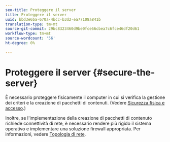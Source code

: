 ```yaml
---
seo-title: Proteggere il server
title: Proteggere il server
uuid: bbd3e6ba-670a-4bcc-b3d2-ea77108a841b
translation-type: tm+mt
source-git-commit: 29bc8323460d9be0fce66cbea7c6fce46df20d61
workflow-type: tm+mt
source-wordcount: '56'
ht-degree: 0%

---
```



# Proteggere il server {#secure-the-server}

È necessario proteggere fisicamente il computer in cui si verifica la gestione dei criteri e la creazione di pacchetti di contenuti. (Vedere [Sicurezza fisica e accesso](../../aaxs-secure-deployment-guidelines/physical-sec-and-access.md).)

Inoltre, se l&#39;implementazione della creazione di pacchetti di contenuto richiede connettività di rete, è necessario rendere più rigido il sistema operativo e implementare una soluzione firewall appropriata. Per informazioni, vedere [Topologia di rete](../../aaxs-secure-deployment-guidelines/overview/network-topology.md).
